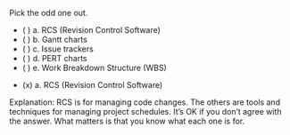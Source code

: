 <panel header=":lock::key: Pick the odd one out.">

<panel header="%%Prerequisites%%" expandable expanded>
  <dynamic-panel src="../../revisionControl/what/embed-inOtherContext.md" boilerplate header="Revision Control: What" />
  <dynamic-panel src="../../projectPlanning/ganttCharts/embed-inOtherContext.md" boilerplate header="Project Planning: Gantt Charts" />
  <dynamic-panel src="../../projectPlanning/issueTrackers/embed-inOtherContext.md" boilerplate header="Project Planning: Issue Trackers" />
  <dynamic-panel src="../../projectPlanning/pertCharts/embed-inOtherContext.md" boilerplate header="Project Planning: PERT Charts" />
  <dynamic-panel src="../../projectPlanning/workBreakdownStructure/embed-inOtherContext.md" boilerplate header="Project Planning: Work Breakdown Structure" />
</panel>

<p/>

<question>
Pick the odd one out.

- ( ) a. RCS (Revision Control Software)
- ( ) b. Gantt charts
- ( ) c. Issue trackers
- ( ) d. PERT charts
- ( ) e. Work Breakdown Structure (WBS)

<div slot="answer">

- (x) a. RCS (Revision Control Software)

Explanation: RCS is for managing code changes. The others are tools and techniques for managing project schedules. It’s OK if you don’t agree with the answer. What matters is that you know what each one is for.

</div>
</question>
</panel>

